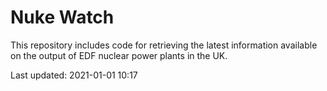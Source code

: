 # Nuke Watch

This repository includes code for retrieving the latest information available on the output of EDF nuclear power plants in the UK.

Last updated: 2021-01-01 10:17